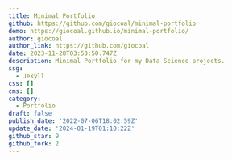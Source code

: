 ```yaml
---
title: Minimal Portfolio
github: https://github.com/giocoal/minimal-portfolio
demo: https://giocoal.github.io/minimal-portfolio/
author: giocoal
author_link: https://github.com/giocoal
date: 2023-11-28T03:53:50.747Z
description: Minimal Portfolio for my Data Science projects.
ssg:
  - Jekyll
css: []
cms: []
category:
  - Portfolio
draft: false
publish_date: '2022-07-06T18:02:59Z'
update_date: '2024-01-19T01:10:22Z'
github_star: 9
github_fork: 2
---
```

